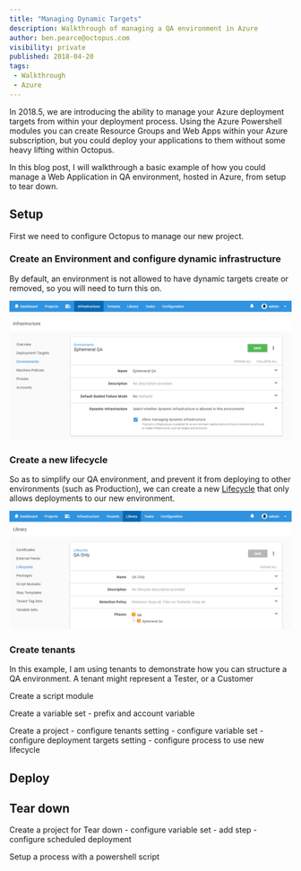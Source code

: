 ```yaml
---
title: "Managing Dynamic Targets"
description: Walkthrough of managing a QA environment in Azure
author: ben.pearce@octopus.com
visibility: private
published: 2018-04-20
tags:
 - Walkthrough
 - Azure
---
```


In 2018.5, we are introducing the ability to manage your Azure deployment targets from within your deployment process. 
Using the Azure Powershell modules you can create Resource Groups and Web Apps within your Azure subscription, but you could deploy your applications to them without some heavy lifting within Octopus.

In this blog post, I will walkthrough a basic example of how you could manage a Web Application in QA environment, hosted in Azure, from setup to tear down.

## Setup

First we need to configure Octopus to manage our new project.

### Create an Environment and configure dynamic infrastructure

By default, an environment is not allowed to have dynamic targets create or removed, so you will need to turn this on.

![Environment configuration](dynamic-infrastucture-environment-setting.png "width=500")

### Create a new lifecycle

So as to simplify our QA environment, and prevent it from deploying to other environments (such as Production), we can create a new [Lifecycle](https://octopus.com/docs/infrastructure/lifecycles) that only allows deployments to our new environment.

![QA Only Lifecycle](qa-only-lifecycle.png)

### Create tenants
    
In this example, I am using tenants to demonstrate how you can structure a QA environment. A tenant might represent a Tester, or a Customer

Create a script module 

Create a variable set
    - prefix and account variable

Create a project
    - configure tenants setting
    - configure variable set
    - configure deployment targets setting
    - configure process to use new lifecycle




## Deploy


## Tear down

Create a project for Tear down
    - configure variable set
    - add step
    - configure scheduled deployment



Setup a process with a powershell script